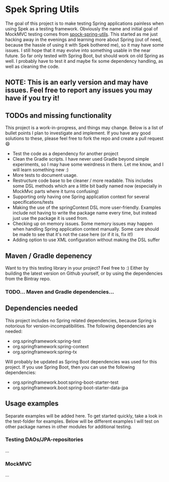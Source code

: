 # Spek Spring Utils
The goal of this project is to make testing Spring applications painless when using Spek as a testing framework. Obviously the name and initial goal of MockMVC testing comes from [spock-spring-utils](https://github.com/jarlehansen/spock-spring-utils). This started as me just hacking away in the evenings and learning more about Spring (out of need, because the hassle of using it with Spek bothered me), so it may have some issues. I still hope that it may evolve into something usable in the near future. So far only tested with Spring Boot, but should work on old Spring as well. I probably have to test it and maybe fix some dependency handling, as well as cleaning the code. 

## NOTE: This is an early version and may have issues. Feel free to report any issues you may have if you try it!


## TODOs and missing functionality
This project is a work-in-progress, and things may change. Below is a list of bullet points I plan to investigate and implement. If you have any good solutions to these, please feel free to fork the repo and create a pull request :smile: 

* Test the code as a dependency for another project
* Clean the Gradle scripts. I have never used Gradle beyond simple experiments, so I may have some weirdness in there. Let me know, and I will learn something new :) 
* More tests to document usage. 
* Restructure code base to be cleaner / more readable. This includes some DSL methods which are a little bit badly named now (especially in MockMvc parts where it turns confusing)
* Supporting only having one Spring application context for several specifications/tests
* Making the use of the springContext DSL more user-friendly. Examples include not having to write the package name every time, but instead just use the package it is used from.
* Checking up on memory issues. Some memory issues may happen when handling Spring application context manually. Some care should be made to see that it's not the case here (or if it is, fix it!)
* Adding option to use XML configuration without making the DSL suffer


## Maven / Gradle depenency
Want to try this testing library in your project? Feel free to :) Either by building the latest version on Github yourself, or by using the dependencies from the Bintray repo.

### TODO... Maven and Gradle dependencies...


## Dependencies needed
This project includes no Spring related dependencies, because Spring is notorious for version-incompatibilities. The following dependencies are needed:
* org.springframework:spring-test
* org.springframework:spring-context
* org.springframework:spring-tx

Will probably be updated as Spring Boot dependencies was used for this project. If you use Spring Boot, then you can use the following dependencies:
* org.springframework.boot:spring-boot-starter-test
* org.springframework.boot:spring-boot-starter-data-jpa


## Usage examples
Separate examples will be added here. To get started quickly, take a look in the test-folder for examples. Below will be different examples I will test on other package names in other modules for additional testing.


### Testing DAOs/JPA-repositories
...

### MockMVC
...
